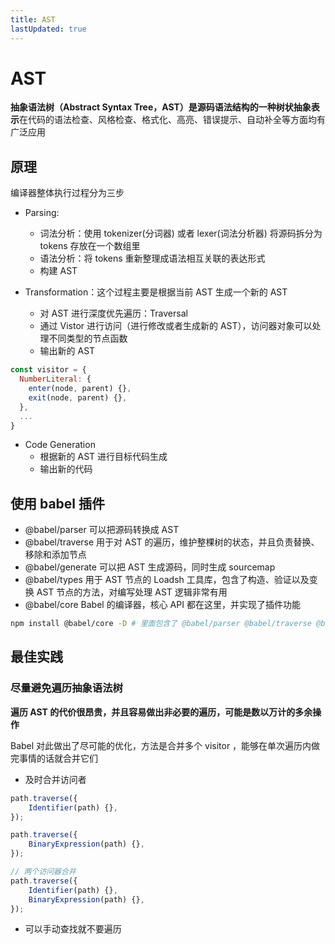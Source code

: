 ```yaml
---
title: AST
lastUpdated: true
---
```


# AST

**抽象语法树（Abstract Syntax Tree，AST）是源码语法结构的一种树状抽象表示**在代码的语法检查、风格检查、格式化、高亮、错误提示、自动补全等方面均有广泛应用

## 原理

编译器整体执行过程分为三步

- Parsing:

  - 词法分析：使用 tokenizer(分词器) 或者 lexer(词法分析器) 将源码拆分为 tokens 存放在一个数组里
  - 语法分析：将 tokens 重新整理成语法相互关联的表达形式
  - 构建 AST

- Transformation：这个过程主要是根据当前 AST 生成一个新的 AST
  - 对 AST 进行深度优先遍历：Traversal
  - 通过 Vistor 进行访问（进行修改或者生成新的 AST），访问器对象可以处理不同类型的节点函数
  - 输出新的 AST

```js
const visitor = {
  NumberLiteral: {
    enter(node, parent) {},
    exit(node, parent) {},
  },
  ...
}
```

- Code Generation
  - 根据新的 AST 进行目标代码生成
  - 输出新的代码

## 使用 babel 插件

- @babel/parser 可以把源码转换成 AST
- @babel/traverse 用于对 AST 的遍历，维护整棵树的状态，并且负责替换、移除和添加节点
- @babel/generate 可以把 AST 生成源码，同时生成 sourcemap
- @babel/types 用于 AST 节点的 Loadsh 工具库，包含了构造、验证以及变换 AST 节点的方法，对编写处理 AST 逻辑非常有用
- @babel/core Babel 的编译器，核心 API 都在这里，并实现了插件功能

```sh
npm install @babel/core -D # 里面包含了 @babel/parser @babel/traverse @babel/generate 等
```

## 最佳实践

### 尽量避免遍历抽象语法树

**遍历 AST 的代价很昂贵，并且容易做出非必要的遍历，可能是数以万计的多余操作**

Babel 对此做出了尽可能的优化，方法是合并多个 visitor ，能够在单次遍历内做完事情的话就合并它们

- 及时合并访问者

```js
path.traverse({
	Identifier(path) {},
});

path.traverse({
	BinaryExpression(path) {},
});

// 两个访问器合并
path.traverse({
	Identifier(path) {},
	BinaryExpression(path) {},
});
```

- 可以手动查找就不要遍历
